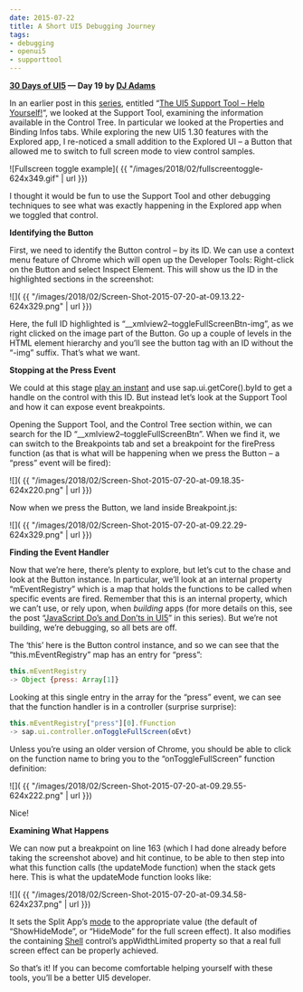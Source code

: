 ```yaml
---
date: 2015-07-22
title: A Short UI5 Debugging Journey
tags:
- debugging
- openui5
- supporttool
---
```


**[30 Days of UI5](/blog/posts/2015/07/04/30-days-of-ui5/) &mdash; Day 19 by [DJ Adams](//qmacro.org/about/)**

In an earlier post in this [series](/blog/posts/2015/07/04/30-days-of-ui5/), entitled “[The UI5 Support Tool – Help Yourself!](/2015/07/18/the-ui5-support-tool-help-yourself/)“, we looked at the Support Tool, examining the information available in the Control Tree. In particular we looked at the Properties and Binding Infos tabs. While exploring the new UI5 1.30 features with the Explored app, I re-noticed a small addition to the Explored UI – a Button that allowed me to switch to full screen mode to view control samples.

![Fullscreen toggle example]( {{ "/images/2018/02/fullscreentoggle-624x349.gif" | url }})

I thought it would be fun to use the Support Tool and other debugging techniques to see what was exactly happening in the Explored app when we toggled that control.

**Identifying the Button**

First, we need to identify the Button control – by its ID. We can use a context menu feature of Chrome which will open up the Developer Tools: Right-click on the Button and select Inspect Element. This will show us the ID in the highlighted sections in the screenshot:

![]( {{ "/images/2018/02/Screen-Shot-2015-07-20-at-09.13.22-624x329.png" | url }})

Here, the full ID highlighted is “__xmlview2–toggleFullScreenBtn-img”, as we right clicked on the image part of the Button. Go up a couple of levels in the HTML element hierarchy and you’ll see the button tag with an ID without the “-img” suffix. That’s what we want.

**Stopping at the Press Event**

We could at this stage [play an instant](http://mtg.wikia.com/wiki/Instant) and use sap.ui.getCore().byId to get a handle on the control with this ID. But instead let’s look at the Support Tool and how it can expose event breakpoints.

Opening the Support Tool, and the Control Tree section within, we can search for the ID “__xmlview2–toggleFullScreenBtn”. When we find it, we can switch to the Breakpoints tab and set a breakpoint for the firePress function (as that is what will be happening when we press the Button – a “press” event will be fired):

![]( {{ "/images/2018/02/Screen-Shot-2015-07-20-at-09.18.35-624x220.png" | url }})

Now when we press the Button, we land inside Breakpoint.js:

![]( {{ "/images/2018/02/Screen-Shot-2015-07-20-at-09.22.29-624x329.png" | url }})

**Finding the Event Handler**

Now that we’re here, there’s plenty to explore, but let’s cut to the chase and look at the Button instance. In particular, we’ll look at an internal property “mEventRegistry” which is a map that holds the functions to be called when specific events are fired. Remember that this is an internal property, which we can’t use, or rely upon, when *building* apps (for more details on this, see the post “[JavaScript Do’s and Don’ts in UI5](/blog/posts/2015/07/04/javascript-dos-and-donts-for-ui5/)” in this series). But we’re not building, we’re debugging, so all bets are off.

The ‘this’ here is the Button control instance, and so we can see that the “this.mEventRegistry” map has an entry for “press”:

```javascript
this.mEventRegistry
-> Object {press: Array[1]}
```

Looking at this single entry in the array for the “press” event, we can see that the function handler is in a controller (surprise surprise):

```javascript
this.mEventRegistry["press"][0].fFunction
-> sap.ui.controller.onToggleFullScreen(oEvt)
```

Unless you’re using an older version of Chrome, you should be able to click on the function name to bring you to the “onToggleFullScreen” function definition:

![]( {{ "/images/2018/02/Screen-Shot-2015-07-20-at-09.29.55-624x222.png" | url }})

Nice!

**Examining What Happens**

We can now put a breakpoint on line 163 (which I had done already before taking the screenshot above) and hit continue, to be able to then step into what this function calls (the updateMode function) when the stack gets here. This is what the updateMode function looks like:

![]( {{ "/images/2018/02/Screen-Shot-2015-07-20-at-09.34.58-624x237.png" | url }})

It sets the Split App’s [mode](https://openui5.hana.ondemand.com/#docs/api/symbols/sap.m.SplitAppMode.html) to the appropriate value (the default of “ShowHideMode”, or “HideMode” for the full screen effect). It also modifies the containing [Shell](https://openui5.hana.ondemand.com/#docs/api/symbols/sap.m.Shell.html#getAppWidthLimited) control’s appWidthLimited property so that a real full screen effect can be properly achieved.

So that’s it! If you can become comfortable helping yourself with these tools, you’ll be a better UI5 developer.

 

 
